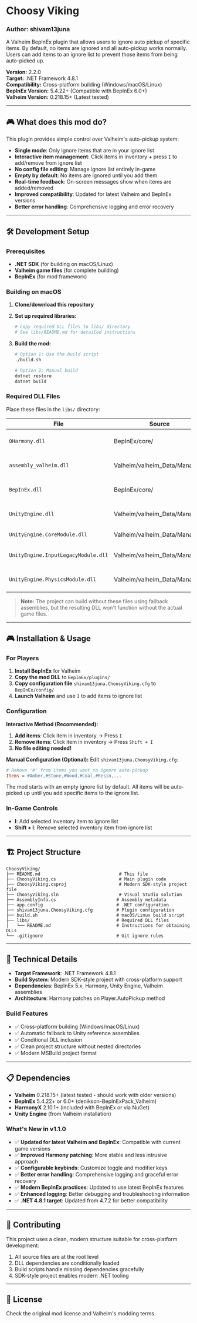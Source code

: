 # Choosy Viking

### Author: shivam13juna

A Valheim BepInEx plugin that allows users to ignore auto pickup of specific items. By default, no items are ignored and all auto-pickup works normally. Users can add items to an ignore list to prevent those items from being auto-picked up.

**Version:** 2.2.0  
**Target:** .NET Framework 4.8.1  
**Compatibility:** Cross-platform building (Windows/macOS/Linux)  
**BepInEx Version:** 5.4.22+ (Compatible with BepInEx 6.0+)  
**Valheim Version:** 0.218.15+ (Latest tested)

---

## 🎮 What does this mod do?

This plugin provides simple control over Valheim's auto-pickup system:

- **Single mode**: Only ignore items that are in your ignore list
- **Interactive item management**: Click items in inventory + press `I` to add/remove from ignore list
- **No config file editing**: Manage ignore list entirely in-game
- **Empty by default**: No items are ignored until you add them
- **Real-time feedback**: On-screen messages show when items are added/removed
- **Improved compatibility**: Updated for latest Valheim and BepInEx versions
- **Better error handling**: Comprehensive logging and error recovery

---

## 🛠️ Development Setup

### Prerequisites

- **.NET SDK** (for building on macOS/Linux)
- **Valheim game files** (for complete building)
- **BepInEx** (for mod framework)

### Building on macOS

1. **Clone/download this repository**

2. **Set up required libraries:**
   ```bash
   # Copy required DLL files to libs/ directory
   # See libs/README.md for detailed instructions
   ```

3. **Build the mod:**
   ```bash
   # Option 1: Use the build script
   ./build.sh
   
   # Option 2: Manual build
   dotnet restore
   dotnet build
   ```

### Required DLL Files

Place these files in the `libs/` directory:

| File | Source | Purpose |
|------|--------|---------|
| `0Harmony.dll` | BepInEx/core/ | Harmony patching framework |
| `assembly_valheim.dll` | Valheim/valheim_Data/Managed/ | Valheim game types |
| `BepInEx.dll` | BepInEx/core/ | BepInEx plugin framework |
| `UnityEngine.dll` | Valheim/valheim_Data/Managed/ | Unity engine core |
| `UnityEngine.CoreModule.dll` | Valheim/valheim_Data/Managed/ | Unity core module |
| `UnityEngine.InputLegacyModule.dll` | Valheim/valheim_Data/Managed/ | Unity input system |
| `UnityEngine.PhysicsModule.dll` | Valheim/valheim_Data/Managed/ | Unity physics system |

> **Note:** The project can build without these files using fallback assemblies, but the resulting DLL won't function without the actual game files.

---

## 🎮 Installation & Usage

### For Players

1. **Install BepInEx** for Valheim
2. **Copy the mod DLL** to `BepInEx/plugins/`
3. **Copy configuration file** `shivam13juna.ChoosyViking.cfg` to `BepInEx/config/`
4. **Launch Valheim** and use `I` to add items to ignore list

### Configuration

**Interactive Method (Recommended):**
1. **Add items**: Click item in inventory → Press `I`
2. **Remove items**: Click item in inventory → Press `Shift + I`
3. **No file editing needed!**

**Manual Configuration (Optional):**
Edit `shivam13juna.ChoosyViking.cfg`:

```ini
# Remove '#' from items you want to ignore auto-pickup
Items = #Amber,#Stone,#Wood,#Coal,#Resin,...
```

The mod starts with an empty ignore list by default. All items will be auto-picked up until you add specific items to the ignore list.

### In-Game Controls

- **I**: Add selected inventory item to ignore list
- **Shift + I**: Remove selected inventory item from ignore list

---

## 🏗️ Project Structure

```
ChoosyViking/
├── README.md                              # This file
├── ChoosyViking.cs                        # Main plugin code
├── ChoosyViking.csproj                    # Modern SDK-style project file
├── ChoosyViking.sln                       # Visual Studio solution
├── AssemblyInfo.cs                       # Assembly metadata
├── app.config                            # .NET configuration
├── shivam13juna.ChoosyViking.cfg         # Plugin configuration
├── build.sh                              # macOS/Linux build script
├── libs/                                 # Required DLL files
│   └── README.md                         # Instructions for obtaining DLLs
└── .gitignore                            # Git ignore rules
```

---

## 🔧 Technical Details

- **Target Framework**: .NET Framework 4.8.1
- **Build System**: Modern SDK-style project with cross-platform support
- **Dependencies**: BepInEx 5.x, Harmony, Unity Engine, Valheim assemblies
- **Architecture**: Harmony patches on Player.AutoPickup method

### Build Features

- ✅ Cross-platform building (Windows/macOS/Linux)
- ✅ Automatic fallback to Unity reference assemblies
- ✅ Conditional DLL inclusion
- ✅ Clean project structure without nested directories
- ✅ Modern MSBuild project format

---

## 📋 Dependencies

- **Valheim** 0.218.15+ (latest tested - should work with older versions)
- **BepInEx** 5.4.22+ or 6.0+ (denikson-BepInExPack_Valheim)
- **HarmonyX** 2.10.1+ (included with BepInEx or via NuGet)
- **Unity Engine** (from Valheim installation)

### What's New in v1.1.0

- ✅ **Updated for latest Valheim and BepInEx**: Compatible with current game versions
- ✅ **Improved Harmony patching**: More stable and less intrusive approach
- ✅ **Configurable keybinds**: Customize toggle and modifier keys
- ✅ **Better error handling**: Comprehensive logging and graceful error recovery
- ✅ **Modern BepInEx practices**: Updated to use latest BepInEx features
- ✅ **Enhanced logging**: Better debugging and troubleshooting information
- ✅ **.NET 4.8.1 target**: Updated from 4.7.2 for better compatibility

---

## 🤝 Contributing

This project uses a clean, modern structure suitable for cross-platform development:

1. All source files are at the root level
2. DLL dependencies are conditionally loaded
3. Build scripts handle missing dependencies gracefully
4. SDK-style project enables modern .NET tooling

---

## 📄 License

Check the original mod license and Valheim's modding terms.